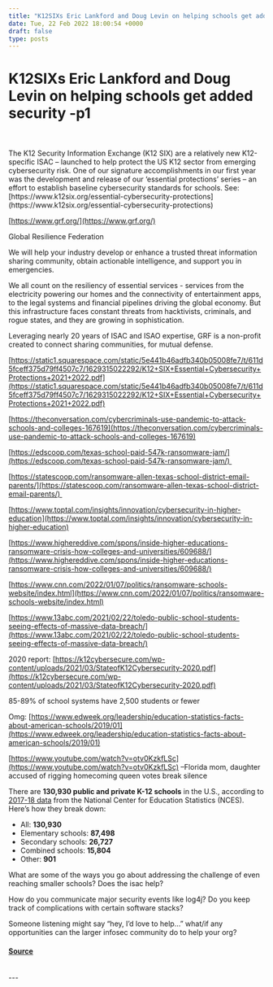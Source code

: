 ```yaml
---
title: "K12SIXs Eric Lankford and Doug Levin on helping schools get added security -p1"
date: Tue, 22 Feb 2022 18:00:54 +0000
draft: false
type: posts
---
```

# K12SIXs Eric Lankford and Doug Levin on helping schools get added security -p1

<br/>

<br/>
The K12 Security Information Exchange (K12 SIX) are a relatively new K12-specific ISAC – launched to help protect the US K12 sector from emerging cybersecurity risk. One of our signature accomplishments in our first year was the development and release of our ‘essential protections’ series – an effort to establish baseline cybersecurity standards for schools. See: [https://www.k12six.org/essential-cybersecurity-protections](https://www.k12six.org/essential-cybersecurity-protections)

[https://www.grf.org/](https://www.grf.org/)

Global Resilience Federation

We will help your industry develop or enhance a trusted threat information sharing community, obtain actionable intelligence, and support you in emergencies.

We all count on the resiliency of essential services - services from the electricity powering our homes and the connectivity of entertainment apps, to the legal systems and financial pipelines driving the global economy. But this infrastructure faces constant threats from hacktivists, criminals, and rogue states, and they are growing in sophistication.

Leveraging nearly 20 years of ISAC and ISAO expertise, GRF is a non-profit created to connect sharing communities, for mutual defense.  

[https://static1.squarespace.com/static/5e441b46adfb340b05008fe7/t/611d5fceff375d79ff4507c7/1629315022292/K12+SIX+Essential+Cybersecurity+Protections+2021+2022.pdf](https://static1.squarespace.com/static/5e441b46adfb340b05008fe7/t/611d5fceff375d79ff4507c7/1629315022292/K12+SIX+Essential+Cybersecurity+Protections+2021+2022.pdf)

[https://theconversation.com/cybercriminals-use-pandemic-to-attack-schools-and-colleges-167619](https://theconversation.com/cybercriminals-use-pandemic-to-attack-schools-and-colleges-167619)

[https://edscoop.com/texas-school-paid-547k-ransomware-jam/](https://edscoop.com/texas-school-paid-547k-ransomware-jam/) 

[https://statescoop.com/ransomware-allen-texas-school-district-email-parents/](https://statescoop.com/ransomware-allen-texas-school-district-email-parents/) 

[https://www.toptal.com/insights/innovation/cybersecurity-in-higher-education](https://www.toptal.com/insights/innovation/cybersecurity-in-higher-education)

[https://www.highereddive.com/spons/inside-higher-educations-ransomware-crisis-how-colleges-and-universities/609688/](https://www.highereddive.com/spons/inside-higher-educations-ransomware-crisis-how-colleges-and-universities/609688/)

[https://www.cnn.com/2022/01/07/politics/ransomware-schools-website/index.html](https://www.cnn.com/2022/01/07/politics/ransomware-schools-website/index.html)

[https://www.13abc.com/2021/02/22/toledo-public-school-students-seeing-effects-of-massive-data-breach/](https://www.13abc.com/2021/02/22/toledo-public-school-students-seeing-effects-of-massive-data-breach/)

  
  

2020 report: [https://k12cybersecure.com/wp-content/uploads/2021/03/StateofK12Cybersecurity-2020.pdf](https://k12cybersecure.com/wp-content/uploads/2021/03/StateofK12Cybersecurity-2020.pdf)

85-89% of school systems have 2,500 students or fewer  

Omg: [https://www.edweek.org/leadership/education-statistics-facts-about-american-schools/2019/01](https://www.edweek.org/leadership/education-statistics-facts-about-american-schools/2019/01)

[https://www.youtube.com/watch?v=otv0KzkfLSc](https://www.youtube.com/watch?v=otv0KzkfLSc) –Florida mom, daughter accused of rigging homecoming queen votes break silence  

There are **130,930 public and private K-12 schools** in the U.S., according to [2017-18 data](https://nces.ed.gov/programs/digest/d19/tables/dt19_105.50.asp?current=yes) from the National Center for Education Statistics (NCES). Here’s how they break down:

-   All: **130,930**
-   Elementary schools: **87,498**
-   Secondary schools: **26,727**
-   Combined schools: **15,804**
-   Other: **901**

  
  

What are some of the ways you go about addressing the challenge of even reaching smaller schools? Does the isac help?

How do you communicate major security events like log4j? Do you keep track of complications with certain software stacks?

Someone listening might say “hey, I’d love to help…” what/if any opportunities can the larger infosec community do to help your org?

#### [Source](http://brakeingsecurity.com/k12sixs-eric-lankford-and-doug-levin-on-helping-schools-get-added-security-p1)

<br/>
---
